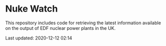 # Nuke Watch

This repository includes code for retrieving the latest information available on the output of EDF nuclear power plants in the UK.

Last updated: 2020-12-12 02:14
